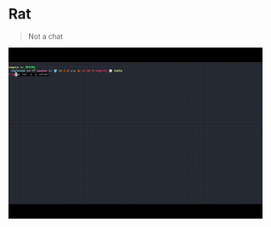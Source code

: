 # Rat

> Not a chat

![Rat gif](https://raw.githubusercontent.com/truchi/rat/master/rat.gif "Rat in action!")
